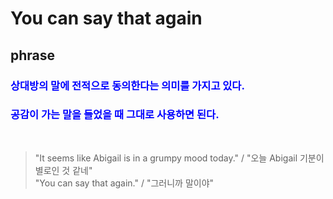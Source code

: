 # **You can say that again**

## phrase
### <span style="color: blue">상대방의 말에 전적으로 동의한다는 의미를 가지고 있다.</span>
### <span style="color: blue">공감이 가는 말을 들었을 때 그대로 사용하면 된다.</span>  
<br/>

> "It seems like Abigail is in a grumpy mood today." / "오늘 Abigail 기분이 별로인 것 같네"  
> "You can say that again." / "그러니까 말이야"
